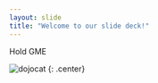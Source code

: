```yaml
---
layout: slide
title: "Welcome to our slide deck!"
---
```


Hold GME

![dojocat](https://octodex.github.com/images/dojocat.jpg)
{: .center}
